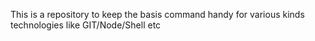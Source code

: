 This is a repository to keep the basis command handy for various kinds technologies like GIT/Node/Shell etc